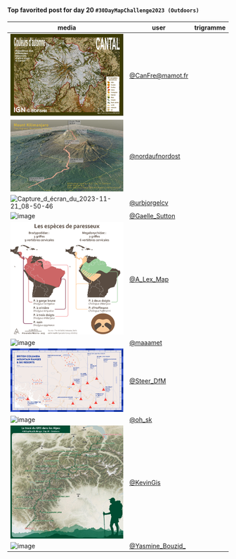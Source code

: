 #### Top favorited post for day 20 `#30DayMapChallenge2023 (Outdoors)`

| media | user | trigramme |
|-------|------|-----------|
|![image](uploads/77284b2553e22fde14b2c6a71bee40ee/image.png)|[@CanFre@mamot.fr](https://mastodon.tetaneutral.net/@CanFre@mamot.fr/111441811273883718)|  |
|![image](uploads/a1dff8364829b1f4e98d29728052084d/image.png)|[@nordaufnordost](https://twitter.com/nordaufnordost/status/1726671647812534584)|  |
|![Capture_d_écran_du_2023-11-21_08-50-46](uploads/8d73b4fad712a86e40df7aa068294d6e/Capture_d_écran_du_2023-11-21_08-50-46.png)|[@urbjorgelcv](https://twitter.com/urbjorgelcv/status/1726777427139989636)|  |
|![image](uploads/5868d6958a33bda56a547d2ed0a6b864/image.png)|[@Gaelle_Sutton](https://twitter.com/Gaelle_Sutton/status/1726512810891592131)|  |
|![image](uploads/8291c1b169f7e6e8840afb1235b0461a/image.png)|[@A_Lex_Map](https://twitter.com/A_Lex_Map/status/1726513889582719043)|  |
|![image](uploads/51834e0cf0dd614b2a31025dc6f1a74e/image.png)|[@maaamet](https://twitter.com/maaamet/status/1726543136309363198)|  |
|![image](uploads/1df71d7e14a7defa5543711841d59e1e/image.png)|[@Steer_DfM](https://twitter.com/Steer_DfM/status/1726579125174059428)|  |
|![image](uploads/199b44139291f55f03fd20ca6be8b7a1/image.png)|[@oh_sk](https://twitter.com/oh_sk/status/1726591140487680320)|  |
|![image](uploads/ee34c12b00716f48a34cd5c0320acd34/image.png)|[@KevinGis](https://twitter.com/KevinGis/status/1726506925016121700)|  |
|![image](uploads/c1e3de1b4e98940780c5f5895bc83c87/image.png)|[@Yasmine_Bouzid_](https://twitter.com/Yasmine_Bouzid_/status/1726505307399143634)|  |